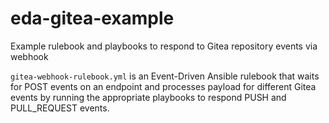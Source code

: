 # eda-gitea-example
Example rulebook and playbooks to respond to Gitea repository events via webhook

`gitea-webhook-rulebook.yml` is an Event-Driven Ansible rulebook that waits for POST events on an endpoint and processes payload for different Gitea events by running the appropriate playbooks to respond PUSH and PULL_REQUEST events.